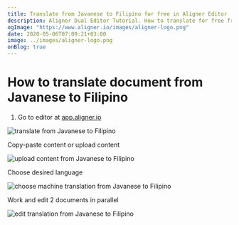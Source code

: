 ```yaml
---
title: Translate from Javanese to Filipino for free in Aligner Editor
description: Aligner Dual Editor Tutorial. How to translate for free from Javanese to Filipino. Aligner is multilingual document management platform. 
ogImage: "https://www.aligner.io/images/aligner-logo.png"
date: 2020-05-06T07:09:21+03:00
image: ../images/aligner-logo.png
onBlog: true
---
```


# How to translate document from Javanese to Filipino

1. Go to editor at [app.aligner.io](https://app.aligner.io "Aligner App web page")

![translate from Javanese to Filipino](../aligner-blank-editor.png "translate from Javanese to Filipino")

Copy-paste content or upload content

![upload content from Javanese to Filipino](../aligner-uploaded-document.png "upload content from Javanese to Filipino")

Choose desired language

![choose machine translation from Javanese to Filipino](../aligner-language-dropdown.png "choose machine translation from Javanese to Filipino")

Work and edit 2 documents in parallel

![edit translation from Javanese to Filipino](../aligner-double-sitded-editor.png "edit translation from Javanese to Filipino")

